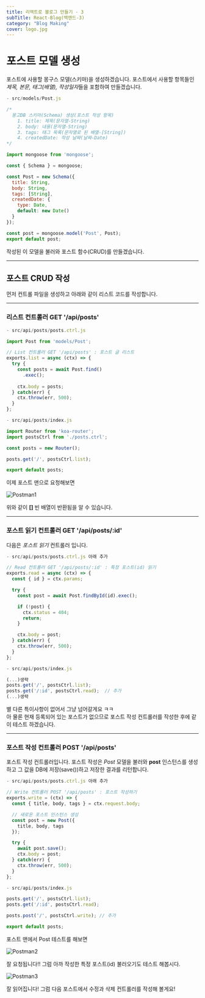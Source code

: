 ```yaml
---
title: 리액트로 블로그 만들기 - 3
subTitle: React-Blog(백엔드-3)
category: "Blog Making"
cover: logo.jpg
---
```


# 포스트 모델 생성
포스트에 사용할 몽구스 모델(스키마)을 생성하겠습니다. 포스트에서 사용할 항목들인 *제목, 본문, 태그(배열), 작성일자*들을
포함하여 만들겠습니다.

```js
- src/models/Post.js

/*
  몽고DB 스키마(Schema) 생성(포스트 작성 항목)
    1. title: 제목(문자열-String)
    2. body: 내용(문자열-String)
    3. tags: 태그 목록(문자열로 된 배열-[String])
    4. createdDate: 작성 날짜(날짜-Date)
*/

import mongoose from 'mongoose';

const { Schema } = mongoose;

const Post = new Schema({
  title: String,
  body: String,
  tags: [String],
  createdDate: {
    type: Date,
    default: new Date()
  }
});

const post = mongoose.model('Post', Post);
export default post;
```

작성된 이 모델을 불러와 포스트 함수(CRUD)를 만들겠습니다.  

***

## 포스트 CRUD 작성
먼저 컨트롤 파일을 생성하고 아래와 같이 리스트 코드를 작성합니다.

***

### 리스트 컨트롤러 GET '/api/posts'

```js
- src/api/posts/posts.ctrl.js

import Post from 'models/Post';

// List 컨트롤러 GET '/api/posts' : 포스트 글 리스트
exports.list = async (ctx) => {
  try {
    const posts = await Post.find()
      .exec();
    
    ctx.body = posts;
  } catch(err) {
    ctx.throw(err, 500);
  }
};
```

```js
- src/api/posts/index.js

import Router from 'koa-router';
import postsCtrl from './posts.ctrl';

const posts = new Router();

posts.get('/', postsCtrl.list);

export default posts;
```

이제 포스트 맨으로 요청해보면

![Postman1](./postman1.png)

위와 같이 **[]** 빈 배열이 반환됨을 알 수 있습니다.

***

### 포스트 읽기 컨트롤러 GET '/api/posts/:id'
다음은 *포스트 읽기* 컨트롤러 입니다.

```js
- src/api/posts/posts.ctrl.js 아래 추가

// Read 컨트롤러 GET '/api/posts/:id' : 특정 포스트(id) 읽기
exports.read = async (ctx) => {
  const { id } = ctx.params;

  try {
    const post = await Post.findById(id).exec();

    if (!post) {
      ctx.status = 404;
      return;
    }

    ctx.body = post;
  } catch(err) {
    ctx.throw(err, 500);
  }
};
```

```js
- src/api/posts/index.js

(...)생략
posts.get('/', postsCtrl.list);
posts.get('/:id', postsCtrl.read);  // 추가
(...)생략
```

별 다른 특이사항이 없어서 그냥 넘어갈게요 ㅋㅋ  
아 물론 현재 등록되어 있는 포스트가 없으므로 포스트 작성 컨트롤러를 작성한 후에 같이 테스트 하겠습니다.

***

### 포스트 작성 컨트롤러 POST '/api/posts'
포스트 작성 컨트롤러입니다. 포스트 작성은 *Post* 모델을 불러와 **post** 인스턴스를 생성하고
그 값을 DB에 저장(save())하고 저장한 결과를 리턴합니다.

```js
- src/api/posts/posts.ctrl.js 아래 추가

// Write 컨트롤러 POST '/api/posts' : 포스트 작성하기
exports.write = (ctx) => {
  const { title, body, tags } = ctx.request.body;

  // 새로운 포스트 인스턴스 생성
  const post = new Post({
    title, body, tags
  });

  try {
    await post.save();
    ctx.body = post;
  } catch(err) {
    ctx.throw(err, 500);
  }
};
```

```js
- src/api/posts/index.js

posts.get('/', postsCtrl.list);
posts.get('/:id', postsCtrl.read);

posts.post('/', postsCtrl.write); // 추가

export default posts;
```

포스트 맨에서 Post 테스트를 해보면

![Postman2](./postman2.png)

잘 요청됩니다!! 그럼 아까 작성한 특정 포스트(id) 불러오기도 테스트 해봅시다.

![Postman3](./postman3.png)

잘 읽어집니다! 그럼 다음 포스트에서 수정과 삭제 컨트롤러를 작성해 볼게요!